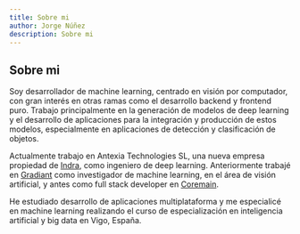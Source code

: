 ```yaml
---
title: Sobre mi
author: Jorge Núñez
description: Sobre mi
---
```


## Sobre mi

Soy desarrollador de machine learning, centrado en visión por computador, con gran interés en otras ramas como el desarrollo backend y frontend puro. Trabajo principalmente en la generación de modelos de deep learning y el desarrollo de aplicaciones para la integración y producción de estos modelos, especialmente en aplicaciones de detección y clasificación de objetos.

Actualmente trabajo en Antexia Technologies SL, una nueva empresa propiedad de [Indra](https://www.indracompany.com/), como ingeniero de deep learning. Anteriormente trabajé en [Gradiant](https://www.gradiant.org/) como investigador de machine learning, en el área de visión artificial, y antes como full stack developer en [Coremain](https://www.coremain.com/).

He estudiado desarrollo de aplicaciones multiplataforma y me especialicé en machine learning realizando el curso de especialización en inteligencia artificial y big data en Vigo, España.
